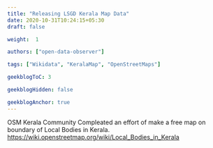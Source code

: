 ```yaml
---
title: "Releasing LSGD Kerala Map Data"
date: 2020-10-31T10:24:15+05:30
draft: false

weight:  1

authors: ["open-data-observer"]

tags: ["Wikidata", "KeralaMap", "OpenStreetMaps"]

geekblogToC: 3

geekblogHidden: false

geekblogAnchor: true
---
```

OSM Kerala Community Compleated an effort of make a free map on boundary of Local Bodies in Kerala. https://wiki.openstreetmap.org/wiki/Local_Bodies_in_Kerala
